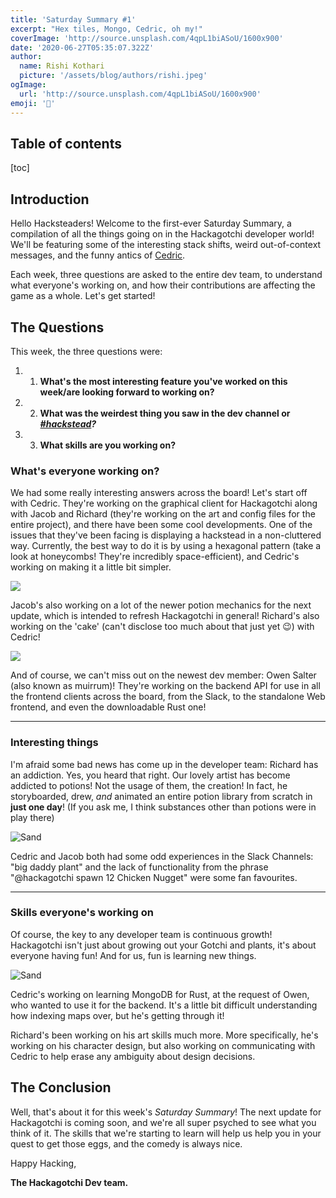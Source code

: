 ```yaml
---
title: 'Saturday Summary #1'
excerpt: "Hex tiles, Mongo, Cedric, oh my!"
coverImage: 'http://source.unsplash.com/4qpL1biASoU/1600x900'
date: '2020-06-27T05:35:07.322Z'
author:
  name: Rishi Kothari
  picture: '/assets/blog/authors/rishi.jpeg'
ogImage:
  url: 'http://source.unsplash.com/4qpL1biASoU/1600x900'
emoji: '🔆'
---
```


## Table of contents
[toc]

## Introduction
Hello Hacksteaders! Welcome to the first-ever Saturday Summary, a compilation of all the things going on in the Hackagotchi developer world! We'll be featuring some of the interesting stack shifts, weird out-of-context messages, and the funny antics of [Cedric](https://github.com/cedric-h).

Each week, three questions are asked to the entire dev team, to understand what everyone's working on, and how their contributions are affecting the game as a whole. Let's get started!

## The Questions

This week, the three questions were:


1. 1. **What's the most interesting feature you've worked on this week/are looking forward to working on?**
2. 2. **What was the weirdest thing you saw in the dev channel or *[#hackstead](https://hackclub.slack.com/archives/C012J554P8T)?***
3. 3. **What skills are you working on?**

### What's everyone working on?

We had some really interesting answers across the board! Let's start off with Cedric. They're working on the graphical client for Hackagotchi along with Jacob and Richard (they're working on the art and config files for the entire project), and there have been some cool developments. One of the issues that they've been facing is displaying a hackstead in a non-cluttered way. Currently, the best way to do it is by using a hexagonal pattern (take a look at honeycombs! They're incredibly space-efficient), and Cedric's working on making it a little bit simpler. 

![](https://images.unsplash.com/photo-1573147367786-a5a227916f0c?ixlib=rb-1.2.1&ixid=eyJhcHBfaWQiOjEyMDd9&auto=format&fit=crop&w=900&q=60)

Jacob's also working on a lot of the newer potion mechanics for the next update, which is intended to refresh Hackagotchi in general! Richard's also working on the 'cake' (can't disclose too much about that just yet 😉) with Cedric!

![](https://images.unsplash.com/photo-1568060991870-4939f10d4edd?ixlib=rb-1.2.1&ixid=eyJhcHBfaWQiOjEyMDd9&auto=format&fit=crop&w=2550&q=80)

And of course, we can't miss out on the newest dev member: Owen Salter (also known as muirrum)! They're working on the backend API for use in all the frontend clients across the board, from the Slack, to the standalone Web frontend, and even the downloadable Rust one!

---

### Interesting things

I'm afraid some bad news has come up in the developer team: Richard has an addiction. Yes, you heard that right. Our lovely artist has become addicted to potions! Not the usage of them, the creation! In fact, he storyboarded, drew, *and* animated an entire potion library from scratch in **just one day**! (If you ask me, I think substances other than potions were in play there)

![Sand](https://images.unsplash.com/photo-1586331817969-fae4a77398ab?ixlib=rb-1.2.1&ixid=eyJhcHBfaWQiOjEyMDd9&auto=format&fit=crop&w=1600&q=80)

Cedric and Jacob both had some odd experiences in the Slack Channels: "big daddy plant" and the lack of functionality from the phrase "@hackagotchi spawn 12 Chicken Nugget" were some fan favourites.

---

### Skills everyone's working on

Of course, the key to any developer team is continuous growth! Hackagotchi isn't just about growing out your Gotchi and plants, it's about everyone having fun! And for us, fun is learning new things.

![Sand](https://images.unsplash.com/photo-1593190910242-88fa62201567?ixlib=rb-1.2.1&ixid=eyJhcHBfaWQiOjEyMDd9&auto=format&fit=crop&w=2550&q=80)

Cedric's working on learning MongoDB for Rust, at the request of Owen, who wanted to use it for the backend. It's a little bit difficult understanding how indexing maps over, but he's getting through it!

Richard's been working on his art skills much more. More specifically, he's working on his character design, but also working on communicating with Cedric to help erase any ambiguity about design decisions.

## The Conclusion

Well, that's about it for this week's *Saturday Summary*! The next update for Hackagotchi is coming soon, and we're all super psyched to see what you think of it. The skills that we're starting to learn will help us help you in your quest to get those eggs, and the comedy is always nice.

Happy Hacking,

**The Hackagotchi Dev team.**